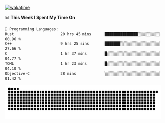 [![wakatime](https://wakatime.com/badge/user/384f91c6-4eee-411f-8f3b-1b691f58a544.svg)](https://wakatime.com/@384f91c6-4eee-411f-8f3b-1b691f58a544)

<!--START_SECTION:waka-->
📊 **This Week I Spent My Time On** 

```text
💬 Programming Languages: 
Rust                     20 hrs 45 mins      ███████████████░░░░░░░░░░   60.96 % 
C++                      9 hrs 25 mins       ███████░░░░░░░░░░░░░░░░░░   27.66 % 
C                        1 hr 37 mins        █░░░░░░░░░░░░░░░░░░░░░░░░   04.77 % 
TOML                     1 hr 23 mins        █░░░░░░░░░░░░░░░░░░░░░░░░   04.10 % 
Objective-C              28 mins             ░░░░░░░░░░░░░░░░░░░░░░░░░   01.42 % 
```


<!--END_SECTION:waka-->

<picture>
  <source media="(prefers-color-scheme: dark)" srcset="https://raw.githubusercontent.com/fuwx295/fuwx295/output/github-contribution-grid-snake-dark.svg">
  <source media="(prefers-color-scheme: light)" srcset="https://raw.githubusercontent.com/fuwx295/fuwx295/output/github-contribution-grid-snake.svg">
  <img alt="github contribution grid snake animation" src="https://raw.githubusercontent.com/fuwx295/fuwx295/output/github-contribution-grid-snake.svg">
</picture>
